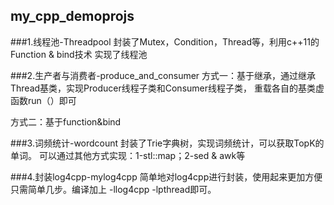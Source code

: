 ## my_cpp_demoprojs

###1.线程池-Threadpool
封装了Mutex，Condition，Thread等，利用c++11的Function & bind技术 实现了线程池

###2.生产者与消费者-produce_and_consumer
方式一：基于继承，通过继承Thread基类，实现Producer线程子类和Consumer线程子类，
重载各自的基类虚函数run（）即可

方式二：基于function&bind

###3.词频统计-wordcount
封装了Trie字典树，实现词频统计，可以获取TopK的单词。
可以通过其他方式实现：1-stl::map；2-sed & awk等

###4.封装log4cpp-mylog4cpp
简单地对log4cpp进行封装，使用起来更加方便只需简单几步。编译加上 -llog4cpp -lpthread即可。
